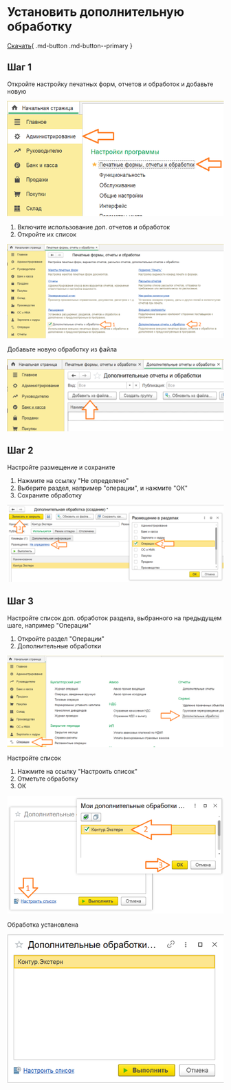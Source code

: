 # Установить дополнительную обработку

[Скачать](https://update.kontur.ru/1c/v1/kext/data-processor){ .md-button .md-button--primary }

## Шаг 1

Откройте настройку печатных форм, отчетов и обработок и добавьте новую

!["Администрирование"](install/install-1.png)

1. Включите использование доп. отчетов и обработок
2. Откройте их список

!["Печатные формы отчеты и обработки"](install/install-2.png)

Добавьте новую обработку из файла

!["Добавить из файла"](install/install-3.png)

## Шаг 2

Настройте размещение и сохраните

1. Нажмите на ссылку "Не определено"
2. Выберите раздел, например "операции", и нажмите "ОК"
3. Сохраните обработку

!["Размещение"](install/install-4.png)

## Шаг 3

Настройте список доп. обработок раздела, выбранного на предыдущем шаге, например "Операции"

1. Откройте раздел "Операции"
2. Дополнительные обработки

!["Операции"](install/install-5.png)

Настройте список

1. Нажмите на ссылку "Настроить список"
2. Отметьте обработку
3. ОК

!["Настроить список"](install/install-6.png)

Обработка установлена

!["Результат"](install/install-7.png)
